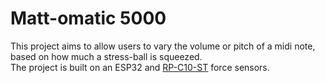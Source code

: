 # Matt-omatic 5000

This project aims to allow users to vary the volume or pitch of a midi note, based on how much a stress-ball is squeezed.\
The project is built on an ESP32 and [RP-C10-ST](https://www.amazon.co.uk/dp/B07X4794BB?psc=1&ref=ppx_yo2ov_dt_b_product_details) force sensors.